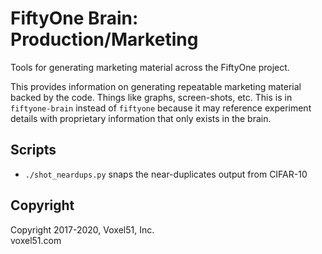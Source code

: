 # FiftyOne Brain: Production/Marketing

Tools for generating marketing material across the FiftyOne project.

This provides information on generating repeatable marketing material backed by
the code. Things like graphs, screen-shots, etc. This is in `fiftyone-brain`
instead of `fiftyone` because it may reference experiment details with
proprietary information that only exists in the brain.

## Scripts

-   `./shot_neardups.py` snaps the near-duplicates output from CIFAR-10

## Copyright

Copyright 2017-2020, Voxel51, Inc.<br> voxel51.com
